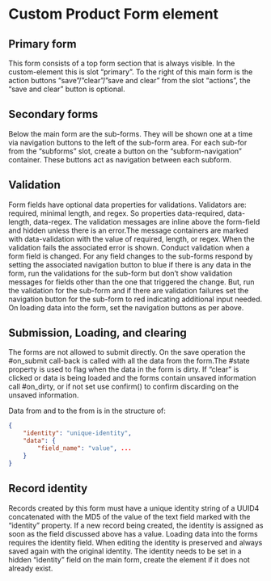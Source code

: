 # Custom Product Form element

## Primary form

This form consists of a top form section that is always visible. In the custom-element this is slot “primary”. To the right of this main form is the action buttons “save”/”clear”/”save and clear” from the slot “actions”, the “save and clear” button is optional.

## Secondary forms

Below the main form are the sub-forms. They will be shown one at a time via navigation buttons to the left of the sub-form area. For each sub-for from the “subforms” slot, create a button on the “subform-navigation” container. These buttons act as navigation between each subform.

## Validation

Form fields have optional data properties for validations. Validators are: required, minimal length, and regex. So properties data-required, data-length, data-regex. The validation messages are inline above the form-field and hidden unless there is an error.The message containers are marked with data-validation with the value of required, length, or regex. When the validation fails the associated error is shown. Conduct validation when a form field is changed.
For any field changes to the sub-forms respond by setting the associated navigation button to blue if there is any data in the form, run the validations for the sub-form but don’t show validation messages for fields other than the one that triggered the change. But, run the validation for the sub-form and if there are validation failures set the navigation button for the sub-form to red indicating additional input needed. On loading data into the form, set the navigation buttons as per above.

## Submission, Loading, and clearing

The forms are not allowed to submit directly. On the save operation the #on_submit call-back is called with all the data from the form.The #state property is used to flag when the data in the form is dirty. If “clear” is clicked or data is being loaded and the forms contain unsaved information call #on_dirty, or if not set use confirm() to confirm discarding on the unsaved information.

Data from and to the from is in the structure of:
```json
{
    "identity": "unique-identity",
    "data": {
        "field_name": "value", ...
    }
}
```

## Record identity

Records created by this form must have a unique identity string of a UUID4 concatenated with the MD5 of the value of the text field marked with the “identity” property.
If a new record being created, the identity is assigned as soon as the field discussed above has a value. Loading data into the forms requires the identity field. When editing the identity is preserved and always saved again with the original identity. The identity needs to be set in a hidden “identity” field on the main form, create the element if it does not already exist.
